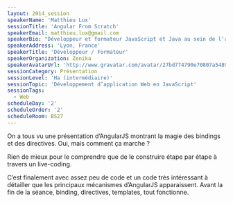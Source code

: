 ```yaml
---
layout: 2014_session
speakerName: 'Matthieu Lux'
sessionTitle: 'Angular From Scratch'
speakerEmail: matthieu.lux@gmail.com
speakerBio: "Développeur et formateur JavaScript et Java au sein de l'agence lyonnaise de Zenika. (@Swiip & http://swiip.github.com/)\n\nMa contribution technique à de nombreux projets Web m’a permis d'être expert à la fois dans les technologies du Web (JavaScript, AngularJS, NodeJS, Gulp...) et les architectures Java EE (Spring, Hibernate, JPA ...).\n\nPassionné de JavaScript, je suis également administrateur du Lyon JS et contributeur OpenSource pour un générateur Yeoman Gulp Angular (https://github.com/Swiip/generator-gulp-angular)."
speakerAddress: 'Lyon, France'
speakerTitle: 'Développeur / Formateur'
speakerOrganization: Zenika
speakerAvatarUrl: 'http://www.gravatar.com/avatar/27bd774790e70807a5489b31f668a71e?size=200&default=mm'
sessionCategory: Présentation
sessionLevel: 'Ha (intermédiaire)'
sessionTopic: 'Développement d’application Web en JavaScript'
sessionTags:
  - Web
scheduleDay: '2'
scheduleOrder: '2'
scheduleRoom: BS27
---
```


On a tous vu une présentation d’AngularJS montrant la magie des bindings et des directives. Oui, mais comment ça marche ?

Rien de mieux pour le comprendre que de le construire étape par étape à travers un live-coding.

C’est finalement avec assez peu de code et un code très intéressant à détailler que les principaux mécanismes d’AngularJS apparaissent. Avant la fin de la séance, binding, directives, templates, tout fonctionne.
